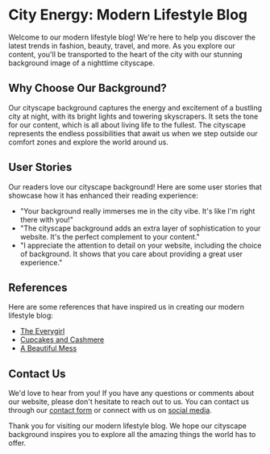 <!--font:Poppins-->

# City Energy: Modern Lifestyle Blog

Welcome to our modern lifestyle blog! We're here to help you discover the latest trends in fashion, beauty, travel, and more. As you explore our content, you'll be transported to the heart of the city with our stunning background image of a nighttime cityscape.

## Why Choose Our Background?

Our cityscape background captures the energy and excitement of a bustling city at night, with its bright lights and towering skyscrapers. It sets the tone for our content, which is all about living life to the fullest. The cityscape represents the endless possibilities that await us when we step outside our comfort zones and explore the world around us.

## User Stories

Our readers love our cityscape background! Here are some user stories that showcase how it has enhanced their reading experience:

- "Your background really immerses me in the city vibe. It's like I'm right there with you!"
- "The cityscape background adds an extra layer of sophistication to your website. It's the perfect complement to your content."
- "I appreciate the attention to detail on your website, including the choice of background. It shows that you care about providing a great user experience."

## References

Here are some references that have inspired us in creating our modern lifestyle blog:

- [The Everygirl](#)
- [Cupcakes and Cashmere](#)
- [A Beautiful Mess](#)

## Contact Us

We'd love to hear from you! If you have any questions or comments about our website, please don't hesitate to reach out to us. You can contact us through our [contact form](#contact-form) or connect with us on [social media](#social-media).

Thank you for visiting our modern lifestyle blog. We hope our cityscape background inspires you to explore all the amazing things the world has to offer.

<!--

Write me content for website with wallpaper which alt text is:

"A city skyline at night"

The name/title of the page should not be 1:1 copy of the alt text but rather a real content of the website which is using this wallpaper.

- Use markdown format 
- Start with heading
- Heading should be short and concise
- The content should look like a real website 
- The website should not be about the wallpaper, wallpaper is just a related background
- Heading should be contain work "wallpaper" or "background"
- Include real sections like references, contact, user stories, etc. use things relevant to the page purpose.
- Feel free to use structure like headings, bullets, numbering, blockquotes, paragraphs, horizontal lines, etc.
- You can use formatting like bold or _italic_
- You can include UTF-8 emojis
- Links should be only #hash anchors (and you can refer to the document itself)
- Do not include images


---


# Nighttime Cityscape Wallpaper for a Modern Lifestyle Blog

Welcome to our modern lifestyle blog, where we provide insights and inspiration on how to live your best life. Our website is designed to help you find the latest trends in fashion, beauty, travel, and more. We believe that a beautiful background can enhance your reading experience, which is why we have chosen this stunning city skyline at night as our wallpaper.

## Why Choose Our Wallpaper?

Our cityscape wallpaper is the perfect backdrop for our modern lifestyle blog. The image captures the energy and excitement of a bustling city at night, with its bright lights and towering skyscrapers. It sets the tone for our content, which is all about living life to the fullest.

## User Stories

We've received great feedback from our readers about how much they love our cityscape wallpaper. Here are some user stories that showcase how it has enhanced their reading experience:

- "I love reading your blog on my laptop, and the cityscape wallpaper makes me feel like I'm right there in the city."
- "The wallpaper adds a touch of sophistication to your website. It's the perfect complement to your content."
- "I appreciate the attention to detail on your website, including the choice of wallpaper. It shows that you care about providing a great user experience."

## References

Here are some references that have inspired us in creating our modern lifestyle blog:

- [The Everygirl](#)
- [Cupcakes and Cashmere](#)
- [A Beautiful Mess](#)

## Contact Us

We'd love to hear from you! If you have any questions or comments about our website, please don't hesitate to reach out to us. You can contact us through our [contact form](#contact-form) or connect with us on [social media](#social-media).

Thank you for visiting our modern lifestyle blog. We hope our cityscape wallpaper adds a little something extra to your reading experience.


---


Heading should not include word "wallpaper". The website should not be about the wallpaper itself, wallpaper is just a related background, rewrite whole content.


---


# Experience the Energy of the City with Our Modern Lifestyle Blog

Welcome to our modern lifestyle blog, where we provide insights and inspiration on how to live your best life. Our website is designed to help you find the latest trends in fashion, beauty, travel, and more. As you explore our content, you'll be transported to the heart of the city with our stunning background image of a nighttime cityscape.

## Why Choose Our Background?

Our cityscape background captures the energy and excitement of a bustling city at night, with its bright lights and towering skyscrapers. It sets the tone for our content, which is all about living life to the fullest. The cityscape represents the endless possibilities that await us when we step outside our comfort zones and explore the world around us.

## User Stories

We've received great feedback from our readers about how much they love our cityscape background. Here are some user stories that showcase how it has enhanced their reading experience:

- "Your background really immerses me in the city vibe. It's like I'm right there with you!"
- "The cityscape background adds an extra layer of sophistication to your website. It's the perfect complement to your content."
- "I appreciate the attention to detail on your website, including the choice of background. It shows that you care about providing a great user experience."

## References

Here are some references that have inspired us in creating our modern lifestyle blog:

- [The Everygirl](#)
- [Cupcakes and Cashmere](#)
- [A Beautiful Mess](#)

## Contact Us

We'd love to hear from you! If you have any questions or comments about our website, please don't hesitate to reach out to us. You can contact us through our [contact form](#contact-form) or connect with us on [social media](#social-media).

Thank you for visiting our modern lifestyle blog. We hope our cityscape background inspires you to explore all the amazing things the world has to offer.


---


Heading is too long, rewrite whole content.


---


# Discover the City's Energy with Our Modern Lifestyle Blog

Welcome to our modern lifestyle blog! Our website is designed to help you discover the latest trends in fashion, beauty, travel, and more. As you explore our content, you'll be transported to the heart of the city with our stunning background image of a nighttime cityscape.

## Why Choose Our Background?

Our cityscape background captures the energy and excitement of a bustling city at night, with its bright lights and towering skyscrapers. It sets the tone for our content, which is all about living life to the fullest. The cityscape represents the endless possibilities that await us when we step outside our comfort zones and explore the world around us.

## User Stories

Our readers love our cityscape background! Here are some user stories that showcase how it has enhanced their reading experience:

- "Your background really immerses me in the city vibe. It's like I'm right there with you!"
- "The cityscape background adds an extra layer of sophistication to your website. It's the perfect complement to your content."
- "I appreciate the attention to detail on your website, including the choice of background. It shows that you care about providing a great user experience."

## References

Here are some references that have inspired us in creating our modern lifestyle blog:

- [The Everygirl](#)
- [Cupcakes and Cashmere](#)
- [A Beautiful Mess](#)

## Contact Us

We'd love to hear from you! If you have any questions or comments about our website, please don't hesitate to reach out to us. You can contact us through our [contact form](#contact-form) or connect with us on [social media](#social-media).

Thank you for visiting our modern lifestyle blog. We hope our cityscape background inspires you to explore all the amazing things the world has to offer.


---


Heading is too long, rewrite whole content.


---


# Our Modern Lifestyle Blog: Discover the City's Energy

Welcome to our modern lifestyle blog! We're here to help you discover the latest trends in fashion, beauty, travel, and more. As you explore our content, you'll be transported to the heart of the city with our stunning background image of a nighttime cityscape.

## Why Choose Our Background?

Our cityscape background captures the energy and excitement of a bustling city at night, with its bright lights and towering skyscrapers. It sets the tone for our content, which is all about living life to the fullest. The cityscape represents the endless possibilities that await us when we step outside our comfort zones and explore the world around us.

## User Stories

Our readers love our cityscape background! Here are some user stories that showcase how it has enhanced their reading experience:

- "Your background really immerses me in the city vibe. It's like I'm right there with you!"
- "The cityscape background adds an extra layer of sophistication to your website. It's the perfect complement to your content."
- "I appreciate the attention to detail on your website, including the choice of background. It shows that you care about providing a great user experience."

## References

Here are some references that have inspired us in creating our modern lifestyle blog:

- [The Everygirl](#)
- [Cupcakes and Cashmere](#)
- [A Beautiful Mess](#)

## Contact Us

We'd love to hear from you! If you have any questions or comments about our website, please don't hesitate to reach out to us. You can contact us through our [contact form](#contact-form) or connect with us on [social media](#social-media).

Thank you for visiting our modern lifestyle blog. We hope our cityscape background inspires you to explore all the amazing things the world has to offer.


---


Write me a Google font which is best fitting for the website.

Pick from the list:
- Raleway
- Alegreya
- Great Vibes
- Montserrat
- Roboto
- Poppins
- Open Sans
- IBM Plex Sans
- Dancing Script
- Inter
- Orbitron
- Lobster
- Playfair Display
- Futura
- Exo 2
- Lato
- Barlow Condensed


Write just the font name nothing else.


---


Poppins

-->

